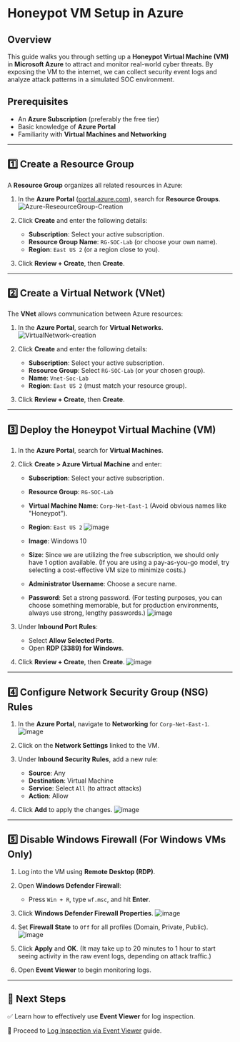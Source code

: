 # Honeypot VM Setup in Azure

## Overview
This guide walks you through setting up a **Honeypot Virtual Machine (VM)** in **Microsoft Azure** to attract and monitor real-world cyber threats. By exposing the VM to the internet, we can collect security event logs and analyze attack patterns in a simulated SOC environment.

## Prerequisites
- An **Azure Subscription** (preferably the free tier)
- Basic knowledge of **Azure Portal**
- Familiarity with **Virtual Machines and Networking**

---

## 1️⃣ Create a Resource Group
A **Resource Group** organizes all related resources in Azure:
1. In the **Azure Portal** ([portal.azure.com](https://portal.azure.com)), search for **Resource Groups**.
   ![Azure-ReseourceGroup-Creation](https://github.com/user-attachments/assets/3b8019d7-5e62-44b5-a722-82c9a0e35440)

2. Click **Create** and enter the following details:
   - **Subscription**: Select your active subscription.
   - **Resource Group Name**: `RG-SOC-Lab` (or choose your own name).
   - **Region**: `East US 2` (or a region close to you).
3. Click **Review + Create**, then **Create**.

---

## 2️⃣ Create a Virtual Network (VNet)
The **VNet** allows communication between Azure resources:
1. In the **Azure Portal**, search for **Virtual Networks**.
   ![VirtualNetwork-creation](https://github.com/user-attachments/assets/101f8583-3bbb-4221-a9ca-1a6755a78a4d)

2. Click **Create** and enter the following details:
   - **Subscription**: Select your active subscription.
   - **Resource Group**: Select `RG-SOC-Lab` (or your chosen group).
   - **Name**: `Vnet-Soc-Lab`
   - **Region**: `East US 2` (must match your resource group).
3. Click **Review + Create**, then **Create**.

---

## 3️⃣ Deploy the Honeypot Virtual Machine (VM)
1. In the **Azure Portal**, search for **Virtual Machines**.
2. Click **Create > Azure Virtual Machine** and enter:
   - **Subscription**: Select your active subscription.
   - **Resource Group**: `RG-SOC-Lab`
   - **Virtual Machine Name**: `Corp-Net-East-1` (Avoid obvious names like "Honeypot").
   - **Region**: `East US 2`
   ![image](https://github.com/user-attachments/assets/7c1f531a-5b43-4eb2-8974-3f6aa6a09bfa)

   - **Image**: Windows 10
   - **Size**: Since we are utilizing the free subscription, we should only have 1 option available. (If you are using a pay-as-you-go model, try selecting a cost-effective VM size to minimize costs.)
   - **Administrator Username**: Choose a secure name.
   - **Password**: Set a strong password. (For testing purposes, you can choose something memorable, but for production environments, always use strong, lengthy passwords.)
   ![image](https://github.com/user-attachments/assets/cf66284a-d9c1-4951-916c-8917ee25f97b)

3. Under **Inbound Port Rules**:
   - Select **Allow Selected Ports**.
   - Open **RDP (3389) for Windows**.
4. Click **Review + Create**, then **Create**.
![image](https://github.com/user-attachments/assets/85241504-130b-42b3-b826-c528d562158f)

---

## 4️⃣ Configure Network Security Group (NSG) Rules
1. In the **Azure Portal**, navigate to **Networking** for `Corp-Net-East-1`.
![image](https://github.com/user-attachments/assets/0a170c08-8d6b-4058-b573-3fb7285f0bd7)

2. Click on the **Network Settings** linked to the VM.
3. Under **Inbound Security Rules**, add a new rule:
   - **Source**: Any
   - **Destination**: Virtual Machine
   - **Service**: Select `All` (to attract attacks)
   - **Action**: Allow
4. Click **Add** to apply the changes.
![image](https://github.com/user-attachments/assets/8dbca487-2179-48ff-b1f6-c907df23a083)

---

## 5️⃣ Disable Windows Firewall (For Windows VMs Only)
1. Log into the VM using **Remote Desktop (RDP)**.
2. Open **Windows Defender Firewall**:
   - Press `Win + R`, type `wf.msc`, and hit **Enter**.
3. Click **Windows Defender Firewall Properties**.
![image](https://github.com/user-attachments/assets/5cefe8d7-70d5-4573-9da6-d04c25f6d63c)

4. Set **Firewall State** to `Off` for all profiles (Domain, Private, Public).
![image](https://github.com/user-attachments/assets/2ccf6919-89e6-47ad-bab1-c2da721f0ea5)

5. Click **Apply** and **OK**. (It may take up to 20 minutes to 1 hour to start seeing activity in the raw event logs, depending on attack traffic.)
6. Open **Event Viewer** to begin monitoring logs.

---

## 🎯 Next Steps
✅ Learn how to effectively use **Event Viewer** for log inspection.

🚀 Proceed to [Log Inspection via Event Viewer](log-inspection.md) guide.
